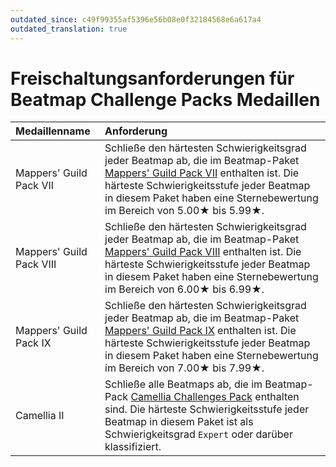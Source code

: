 ```yaml
---
outdated_since: c49f99355af5396e56b08e0f32184568e6a617a4
outdated_translation: true
---
```


# Freischaltungsanforderungen für Beatmap Challenge Packs Medaillen

| Medaillenname | Anforderung |
| :-- | :-- |
| Mappers' Guild Pack VII | Schließe den härtesten Schwierigkeitsgrad jeder Beatmap ab, die im Beatmap-Paket [Mappers' Guild Pack VII](https://osu.ppy.sh/beatmaps/packs/2034) enthalten ist. Die härteste Schwierigkeitsstufe jeder Beatmap in diesem Paket haben eine Sternebewertung im Bereich von 5.00★ bis 5.99★. |
| Mappers' Guild Pack VIII | Schließe den härtesten Schwierigkeitsgrad jeder Beatmap ab, die im Beatmap-Paket [Mappers' Guild Pack VIII](https://osu.ppy.sh/beatmaps/packs/2035) enthalten ist. Die härteste Schwierigkeitsstufe jeder Beatmap in diesem Paket haben eine Sternebewertung im Bereich von 6.00★ bis 6.99★. |
| Mappers' Guild Pack IX | Schließe den härtesten Schwierigkeitsgrad jeder Beatmap ab, die im Beatmap-Paket [Mappers' Guild Pack IX](https://osu.ppy.sh/beatmaps/packs/2036) enthalten ist. Die härteste Schwierigkeitsstufe jeder Beatmap in diesem Paket haben eine Sternebewertung im Bereich von 7.00★ bis 7.99★. |
| Camellia II | Schließe alle Beatmaps ab, die im Beatmap-Pack [Camellia Challenges Pack](https://osu.ppy.sh/beatmaps/packs/2053) enthalten sind. Die härteste Schwierigkeitsstufe jeder Beatmap in diesem Paket ist als Schwierigkeitsgrad `Expert` oder darüber klassifiziert. |
